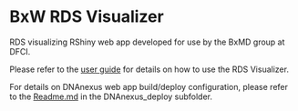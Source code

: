 # BxW RDS Visualizer
RDS visualizing RShiny web app developed for use by the BxMD group at DFCI.

Please refer to the [user guide](./docs/RDS_Visualizer_user_guide.pdf) for details on how to use the RDS Visualizer. 

For details on DNAnexus web app build/deploy configuration, please refer to the [Readme.md](./DNAnexus_deploy/Readme.md) in the DNAnexus_deploy subfolder.


